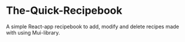 # The-Quick-Recipebook
A simple React-app recipebook to add, modify and delete recipes made with using Mui-library. 
